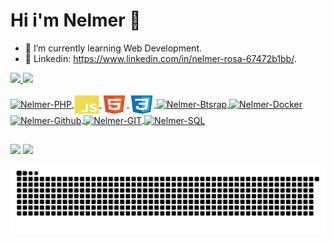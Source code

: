 # Hi i'm Nelmer 🍺

- 🔴 I’m currently learning Web Development.
- 🔴 Linkedin: https://www.linkedin.com/in/nelmer-rosa-67472b1bb/.

<div>
  <a href="https://github.com/nelmerrosa">
  <img height="150" src="https://github-readme-stats.vercel.app/api?username=nelmerrosa&show_icons=true&theme=tokyonight&include_all_commits=true&count_private=true"/>
  <img height="150" src="https://github-readme-stats.vercel.app/api/top-langs/?username=nelmerrosa&layout=compact&langs_count=7&theme=tokyonight"/>
</div>

<div style="display: inline_block"><br>
  <img align="center" alt="Nelmer-PHP" height="30" width="40" src="https://cdn.jsdelivr.net/gh/devicons/devicon/icons/php/php-original.svg">
  <img align="center" alt="Nelmer-Js" height="30" width="40" src="https://raw.githubusercontent.com/devicons/devicon/master/icons/javascript/javascript-plain.svg">
  <img align="center" alt="Nelmer-HTML" height="30" width="40" src="https://raw.githubusercontent.com/devicons/devicon/master/icons/html5/html5-original.svg">
  <img align="center" alt="Nelmer-CSS" height="30" width="40" src="https://raw.githubusercontent.com/devicons/devicon/master/icons/css3/css3-original.svg">
  <img align="center" alt="Nelmer-Btsrap" height="30" width="40" src="https://cdn.jsdelivr.net/gh/devicons/devicon/icons/bootstrap/bootstrap-plain-wordmark.svg">
  <img align="center" alt="Nelmer-Docker" height="30" width="40" src="https://cdn.jsdelivr.net/gh/devicons/devicon/icons/docker/docker-original-wordmark.svg">
  <img align="center" alt="Nelmer-Github" height="30" width="40" src="https://cdn.jsdelivr.net/gh/devicons/devicon/icons/github/github-original-wordmark.svg">
  <img align="center" alt="Nelmer-GIT" height="30" width="40" src="https://cdn.jsdelivr.net/gh/devicons/devicon/icons/git/git-original-wordmark.svg">
  <img align="center" alt="Nelmer-SQL" height="30" width="40" src="https://cdn.jsdelivr.net/gh/devicons/devicon/icons/mysql/mysql-plain.svg">
</div>
  
  ## 

<div>
  <a href = "mailto:nelmerrosa@gmail.com"><img src="https://img.shields.io/badge/-Gmail-%23333?style=for-the-badge&logo=gmail&logoColor=white" target="_blank"></a>
  <a href="https://www.linkedin.com/in/nelmer-rosa-67472b1bb/" target="_blank"><img src="https://img.shields.io/badge/-LinkedIn-%230077B5?style=for-the-badge&logo=linkedin&logoColor=white" target="_blank"></a> 
</div> 
  
  ![Snake animation](https://github.com/nelmerrosa/nelmerrosa/blob/output/github-contribution-grid-snake.svg)
